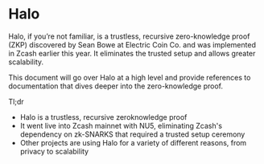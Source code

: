 # Halo

Halo, if you’re not familiar, is a trustless, recursive zero-knowledge proof (ZKP) discovered by Sean Bowe at Electric Coin Co. and was implemented in Zcash earlier this year. It eliminates the trusted setup and allows greater scalability.

This document will go over Halo at a high level and provide references to documentation that dives deeper into the zero-knowledge proof.

Tl;dr

- Halo is a trustless, recursive zeroknowledge proof
- It went live into Zcash mainnet with NU5, eliminating Zcash's dependency on zk-SNARKS that required a trusted setup ceremony
- Other projects are using Halo for a variety of different reasons, from privacy to scalability
